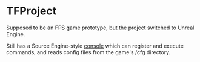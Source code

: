 # TFProject  
Supposed to be an FPS game prototype, but the project switched to Unreal Engine.  

Still has a Source Engine-style [console](Assets/Scripts/Console/GameConsole.cs) which can register and execute commands, and reads config files from the game's /cfg directory.

